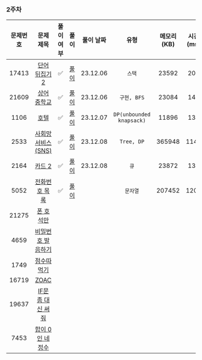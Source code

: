 ### 2주차

| 문제번호 |                         문제 제목                     | 풀이 여부 |              풀이               |  풀이 날짜   |            유형            | 메모리(KB) | 시간(ms) |
|:----:|:-----------------------------------------------------:|:-:|:-----------------------------:|:--------:|:------------------------:|:-------:|:------:|
|17413| [단어 뒤집기 2](https://www.acmicpc.net/problem/17413) | ✅ | [풀이](./BOJ_17143_단어뒤집기2.java) | 23.12.06 |           `스택`           |  23592  |  204   |
|21609| [상어 중학교](https://www.acmicpc.net/problem/21609) | ✅ | [풀이](./BOJ_21609_상어중학교.java)  | 23.12.06 |        `구현, BFS`         |  23084  |  144   |
|1106| [호텔](https://www.acmicpc.net/problem/1106) |  ✅  |   [풀이](./BOJ_1106_호텔.java)    | 23.12.07 | `DP(unbounded knapsack)` |  11896  |  136   |
|2533| [사회망 서비스(SNS)](https://www.acmicpc.net/problem/2533) |  ✅| [풀이](./BOJ_2533_사회망서비스.java)  | 23.12.08 |        `Tree, DP`        | 365948  |  1148  |
|2164| [카드 2](https://www.acmicpc.net/problem/2164) | ✅ |   [풀이](./BOJ_2164_카드2.java)   | 23.12.08 |           `큐`            |  23872  |  132   |
|5052| [전화번호 목록](https://www.acmicpc.net/problem/5052) |  ✅  | [풀이](./BOJ_5052_전화번호목록.java)  |  |          `문자열`           |         207452           |  1204  |      
|21275| [폰 호석만](https://www.acmicpc.net/problem/21275) |  |                               |          |                          |         |        |
|4659| [비밀번호 발음하기](https://www.acmicpc.net/problem/4659) |    |                               |          |                          |         |        |
|1749| [점수따먹기](https://www.acmicpc.net/problem/1749) |    |                               |          |                          |         |        |
|16719| [ZOAC](https://www.acmicpc.net/problem/16719) |    |                               |          |                          |         |        |
|19637| [IF문 좀 대신 써줘](https://www.acmicpc.net/problem/19637) |    |                               |          |                          |         |        |
|7453| [합이 0인 네 정수](https://www.acmicpc.net/problem/7453) |    |                               |          |                          |         |        |